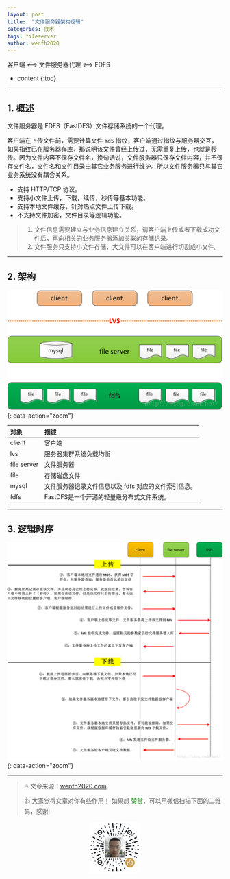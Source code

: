 ```yaml
---
layout: post
title:  "文件服务器架构逻辑"
categories: 技术
tags: fileserver
author: wenfh2020
--- 
```


客户端 <--> 文件服务器代理 <--> FDFS



* content
{:toc}

---

## 1. 概述

文件服务器是 FDFS（FastDFS）文件存储系统的一个代理。

客户端在上传文件前，需要计算文件 `md5` 指纹，客户端通过指纹与服务器交互，如果指纹已在服务器存库，那说明该文件曾经上传过，无需重复上传，也就是秒传。因为文件内容不保存文件名，换句话说，文件服务器只保存文件内容，并不保存文件名，文件名和文件目录由其它业务服务进行维护。所以文件服务器只与其它业务系统没有耦合关系。

* 支持 HTTP/TCP 协议。
* 支持小文件上传，下载，续传，秒传等基本功能。
* 支持本地文件缓存，针对热点文件上传下载。
* 不支持文件加密，文件目录等逻辑功能。

> 1. 文件信息需要建立与业务信息建立关系，请客户端上传或者下载成功文件后，再向相关的业务服务器添加关联的存储记录。
> 2. 文件服务只支持小文件存储，大文件可以在客户端进行切割成小文件。

---

## 2. 架构

![文件服务器架构](/images/2020-02-24-09-14-59.png){: data-action="zoom"}

<!-- <div align=center><img src="/images/2020-02-24-09-14-59.png"/></div> -->

| 对象        | 描述                                                 |
| :---------- | :--------------------------------------------------- |
| client      | 客户端                                               |
| lvs         | 服务器集群系统负载均衡                               |
| file server | 文件服务器                                           |
| file        | 存储磁盘文件                                         |
| mysql       | 文件服务器记录文件信息以及 fdfs 对应的文件索引信息。 |
| fdfs        | FastDFS是一个开源的轻量级分布式文件系统。            |

---

## 3. 逻辑时序

![逻辑时序](/images/2020-02-24-09-16-08.png){: data-action="zoom"}
<!-- <div align=center><img src="/images/2020-02-24-09-16-08.png"/></div> -->

---

> 🔥 文章来源：[wenfh2020.com](https://wenfh2020.com/)
>
> 👍 大家觉得文章对你有些作用！ 如果想 <font color=green>赞赏</font>，可以用微信扫描下面的二维码，感谢!
<div align=center><img src="/images/2020-08-06-15-49-47.png" width="120"/></div>
